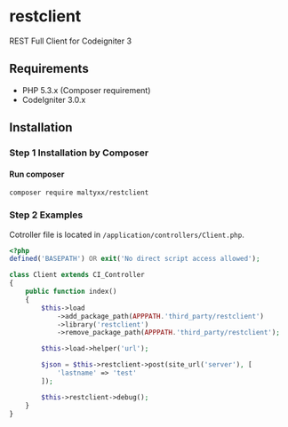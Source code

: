 # restclient
REST Full Client for Codeigniter 3

## Requirements

- PHP 5.3.x (Composer requirement)
- CodeIgniter 3.0.x

## Installation
### Step 1 Installation by Composer
#### Run composer
```shell
composer require maltyxx/restclient
```

### Step 2 Examples
Cotroller file is located in `/application/controllers/Client.php`.
```php
<?php
defined('BASEPATH') OR exit('No direct script access allowed');

class Client extends CI_Controller
{
    public function index()
    {
        $this->load
            ->add_package_path(APPPATH.'third_party/restclient')
            ->library('restclient')
            ->remove_package_path(APPPATH.'third_party/restclient');

        $this->load->helper('url');

        $json = $this->restclient->post(site_url('server'), [
            'lastname' => 'test'
        ]);

        $this->restclient->debug();
    }
}
```
